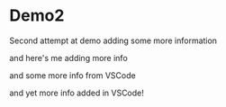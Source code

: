 # Demo2
Second attempt at demo
adding some more information

and here's me adding more info

and some more info from VSCode

and yet more info added in VSCode!
